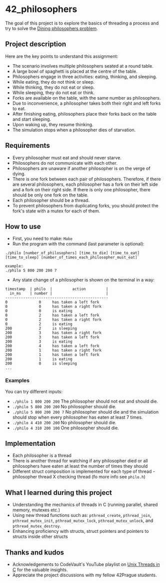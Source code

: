 # 42_philosophers
The goal of this project is to explore the basics of threading a process and try to solve the [Dining philosophers problem](https://en.wikipedia.org/wiki/Dining_philosophers_problem).

## Project description
Here are the key points to understand this assignment:
* The scenario involves multiple philosophers seated at a round table.
* A large bowl of spaghetti is placed at the centre of the table.
* Philosophers engage in three activities: eating, thinking, and sleeping.
* While eating, they do not think or sleep.
* While thinking, they do not eat or sleep.
* While sleeping, they do not eat or think.
* Forks are available on the table, with the same number as philosophers.
* Due to inconvenience, a philosopher takes both their right and left forks to eat.
* After finishing eating, philosophers place their forks back on the table and start sleeping.
* Upon waking up, they resume thinking.
* The simulation stops when a philosopher dies of starvation.

## Requirements
* Every philosopher must eat and should never starve.
* Philosophers do not communicate with each other.
* Philosophers are unaware if another philosopher is on the verge of dying.
* There is one fork between each pair of philosophers. Therefore, if there are several
philosophers, each philosopher has a fork on their left side and a fork on their right
side. If there is only one philosopher, there should be only one fork on the table.
* Each philosopher should be a thread.
* To prevent philosophers from duplicating forks, you should protect the fork's state
with a mutex for each of them.

## How to use
* First, you need to make: `Make`
* Run the program with the command (last parameter is optional):
```
./philo [number_of_philosophers] [time_to_die] [time_to_eat] [time_to_sleep] [number_of_times_each_philosopher_must_eat]`

example:
./philo 5 800 200 200 7
```
* Any state change of a philosopher is shown on the terminal in a way:
```
timestamp  | philo  |         action         |
  in_ms    | number |                        |
----------------------------------------------
0              0     has taken a left fork
0              0     has taken a right fork
0              0     is eating
0              2     has taken a left fork
0              2     has taken a right fork
0              2     is eating
200            2     is sleeping
200            3     has taken a right fork
200            3     has taken a left fork
200            3     is eating
200            4     has taken a left fork
200            1     has taken a right fork
200            1     has taken a left fork
200            1     is eating
200            0     is sleeping
...
```
### Examples
You can try different inputs:
* `./philo 1 800 200 200` The philosopher should not eat and should die.
* `./philo 5 800 200 200` No philosopher should die.
* `./philo 5 800 200 200 7` No philosopher should die and the simulation should stop when every philosopher has eaten at least 7 times.
* `./philo 4 410 200 200` No philosopher should die.
* `./philo 4 310 200 100` One philosopher should die.


## Implementation
* Each philosopher is a thread
* There is another thread for watching if any philosopher died or all philosophers have eaten at least the number of times they should
* Different struct composition is implemented for each type of thread - philosopher thread X checking thread (fo more info see `philo.h`)

## What I learned during this project
* Understanding the mechanics of threads in C (running parallel, shared memory, mutexes etc.)
* Using new thread functions such as: `pthread_create`, `pthread_join`, `pthread_mutex_init`, `pthread_mutex_lock`, `pthread_mutex_unlock`, and `pthread_mutex_destroy`.
* Enhancing proficiency with structs, struct pointers and pointers to structs inside other structs

## Thanks and kudos
* Acknowledgements to CodeVault's YouTube playlist on [Unix Threads in C](https://www.youtube.com/playlist?list=PLfqABt5AS4FmuQf70psXrsMLEDQXNkLq2) for the valuable insights.
* Appreciate the project discussions with my fellow 42Prague students.
